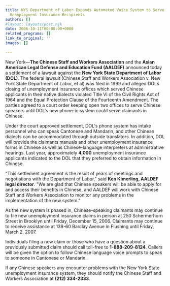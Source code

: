 ```yaml
---
title: NYS Department of Labor Expands Automated Voice System to Serve Chinese-Speaking
  Unemployment Insurance Recipients
authors: []
#layout: layouts/post.njk
date: 2006-10-11T00:00:00+0000
related_programs: []
link_to_original: ''
images: []

---
```

 

New York—**The Chinese Staff and Workers Association** and the **Asian American Legal Defense and Education Fund (AALDEF)** announced today a settlement of a lawsuit against the **New York State Department of Labor (DOL)**. The federal lawsuit (Chinese Staff and Workers Association v. New York State Department of Labor, et al) was filed in 1999 and alleged DOLs closing of unemployment insurance offices which served Chinese applicants in their native dialects violated Title VI of the Civil Rights Act of 1964 and the Equal Protection Clause of the Fourteenth Amendment. The parties agreed to a court order keeping open two offices to serve Chinese speakers until DOL's new phone-in system could serve claimants in Chinese.

Under the court approved settlement, DOL's phone system has intake personnel who can speak Cantonese and Mandarin, and other Chinese dialects can be accommodated through outside translators. In addition, DOL will provide the claimants manuals and other unemployment insurance forms in Chinese as well as Chinese-language interpreters at administrative hearings. Last year, approximately **4,000** unemployment insurance applicants indicated to the DOL that they preferred to obtain information in Chinese.

"This settlement agreement is the result of years of meetings and negotiations with the Department of Labor," said **Ken Kimerling, AALDEF legal director**. "We are glad that Chinese speakers will be able to apply for and access their benefits in Chinese, and AALDEF will work with Chinese Staff and Workers Association to monitor any problems in the implementation of the new system."

As the new system is phased in, Chinese-speaking claimants may continue to file new unemployment insurance claims in person at 250 Schermerhorn Street in Brooklyn until Friday, December 15, 2006. Claimants may continue to receive assistance at 138-60 Barclay Avenue in Flushing until Friday, March 2, 2007.

Individuals filing a new claim or those who have a question about a previously submitted claim should call toll-free to **1-888-209-8124**. Callers will be given the option to follow Chinese language voice prompts to speak to someone in Cantonese or Mandarin.

If any Chinese speakers any encounter problems with the New York State unemployment insurance system, they should notify the Chinese Staff and Workers Association at **(212) 334-2333**.